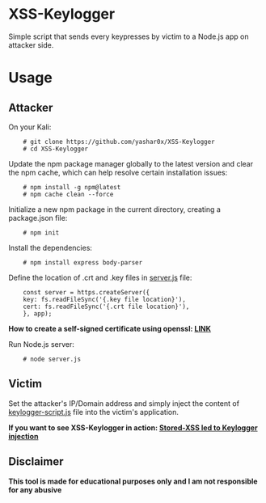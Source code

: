 # XSS-Keylogger
Simple script that sends every keypresses by victim to a Node.js app on attacker side.

# Usage
## Attacker

On your Kali:

        # git clone https://github.com/yashar0x/XSS-Keylogger
        # cd XSS-Keylogger

Update the npm package manager globally to the latest version and clear the npm cache, which can help resolve certain installation issues:

        # npm install -g npm@latest
        # npm cache clean --force

Initialize a new npm package in the current directory, creating a package.json file:

        # npm init

Install the dependencies:

        # npm install express body-parser

Define the location of .crt and .key files in [server.js](server.js) file:

        const server = https.createServer({
        key: fs.readFileSync('{.key file location}'),
        cert: fs.readFileSync('{.crt file location}'),
        }, app);

**How to create a self-signed certificate using openssl: [LINK](https://devopscube.com/create-self-signed-certificates-openssl/)**

Run Node.js server:

        # node server.js

## Victim

Set the attacker's IP/Domain address and simply inject the content of [keylogger-script.js](keylogger-script.js) file into the victim's application.

**If you want to see XSS-Keylogger in action: [Stored-XSS led to Keylogger injection](https://medium.com/bugbountywriteup/stored-xss-led-to-keylogger-injection-c788ab681eb)**

## Disclaimer
**This tool is made for educational purposes only and I am not responsible for any abusive**
